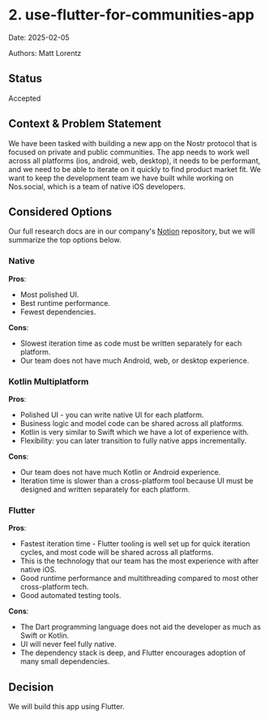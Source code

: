 # 2. use-flutter-for-communities-app

Date: 2025-02-05

Authors: Matt Lorentz

## Status

Accepted

## Context & Problem Statement

We have been tasked with building a new app on the Nostr protocol that is focused on private and public communities. The app needs to work well across all platforms (ios, android, web, desktop), it needs to be performant, and we need to be able to iterate on it quickly to find product market fit. We want to keep the development team we have built while working on Nos.social, which is a team of native iOS developers.

## Considered Options

Our full research docs are in our company's [Notion](https://www.notion.so/nossocial/Cross-Platform-Development-Evaluation-13d7c4703da08015bf51ca12cca8f697?pvs=4) repository, but we will summarize the top options below.

### Native

**Pros**:
- Most polished UI.
- Best runtime performance.
- Fewest dependencies.

**Cons**:
- Slowest iteration time as code must be written separately for each platform.
- Our team does not have much Android, web, or desktop experience.

### Kotlin Multiplatform

**Pros**:
- Polished UI - you can write native UI for each platform.
- Business logic and model code can be shared across all platforms.
- Kotlin is very similar to Swift which we have a lot of experience with.
- Flexibility: you can later transition to fully native apps incrementally.

**Cons**:
- Our team does not have much Kotlin or Android experience.
- Iteration time is slower than a cross-platform tool because UI must be designed and written separately for each platform.

### Flutter

**Pros**:
- Fastest iteration time - Flutter tooling is well set up for quick iteration cycles, and most code will be shared across all platforms.
- This is the technology that our team has the most experience with after native iOS.
- Good runtime performance and multithreading compared to most other cross-platform tech.
- Good automated testing tools.

**Cons**:
- The Dart programming language does not aid the developer as much as Swift or Kotlin.
- UI will never feel fully native.
- The dependency stack is deep, and Flutter encourages adoption of many small dependencies.

## Decision

We will build this app using Flutter.
